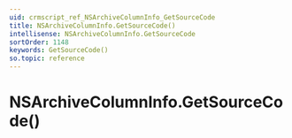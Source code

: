 ```yaml
---
uid: crmscript_ref_NSArchiveColumnInfo_GetSourceCode
title: NSArchiveColumnInfo.GetSourceCode()
intellisense: NSArchiveColumnInfo.GetSourceCode
sortOrder: 1148
keywords: GetSourceCode()
so.topic: reference
---
```


# NSArchiveColumnInfo.GetSourceCode()

